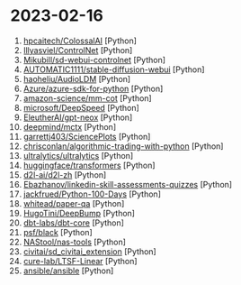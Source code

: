 # 2023-02-16

1. [hpcaitech/ColossalAI](https://github.com/hpcaitech/ColossalAI "Making big AI models cheaper, easier, and more scalable") [Python]
2. [lllyasviel/ControlNet](https://github.com/lllyasviel/ControlNet "Let us control diffusion models") [Python]
3. [Mikubill/sd-webui-controlnet](https://github.com/Mikubill/sd-webui-controlnet "WebUI extension for ControlNet") [Python]
4. [AUTOMATIC1111/stable-diffusion-webui](https://github.com/AUTOMATIC1111/stable-diffusion-webui "Stable Diffusion web UI") [Python]
5. [haoheliu/AudioLDM](https://github.com/haoheliu/AudioLDM "AudioLDM: Generate speech, sound effects, music and beyond, with text.") [Python]
6. [Azure/azure-sdk-for-python](https://github.com/Azure/azure-sdk-for-python "This repository is for active development of the Azure SDK for Python. For consumers of the SDK we recommend visiting our public developer docs at https://docs.microsoft.com/python/azure/ or our versioned developer docs at https://azure.github.io/azure-sdk-for-python.") [Python]
7. [amazon-science/mm-cot](https://github.com/amazon-science/mm-cot "Official implementation for Multimodal Chain-of-Thought Reasoning in Language Models (stay tuned and more will be updated)") [Python]
8. [microsoft/DeepSpeed](https://github.com/microsoft/DeepSpeed "DeepSpeed is a deep learning optimization library that makes distributed training and inference easy, efficient, and effective.") [Python]
9. [EleutherAI/gpt-neox](https://github.com/EleutherAI/gpt-neox "An implementation of model parallel autoregressive transformers on GPUs, based on the DeepSpeed library.") [Python]
10. [deepmind/mctx](https://github.com/deepmind/mctx "Monte Carlo tree search in JAX") [Python]
11. [garrettj403/SciencePlots](https://github.com/garrettj403/SciencePlots "Matplotlib styles for scientific plotting") [Python]
12. [chrisconlan/algorithmic-trading-with-python](https://github.com/chrisconlan/algorithmic-trading-with-python "Source code for Algorithmic Trading with Python (2020) by Chris Conlan") [Python]
13. [ultralytics/ultralytics](https://github.com/ultralytics/ultralytics "YOLOv8 🚀 in PyTorch > ONNX > CoreML > TFLite") [Python]
14. [huggingface/transformers](https://github.com/huggingface/transformers "🤗 Transformers: State-of-the-art Machine Learning for Pytorch, TensorFlow, and JAX.") [Python]
15. [d2l-ai/d2l-zh](https://github.com/d2l-ai/d2l-zh "《动手学深度学习》：面向中文读者、能运行、可讨论。中英文版被60多个国家的400多所大学用于教学。") [Python]
16. [Ebazhanov/linkedin-skill-assessments-quizzes](https://github.com/Ebazhanov/linkedin-skill-assessments-quizzes "Full reference of LinkedIn answers 2023 for skill assessments (aws-lambda, rest-api, javascript, react, git, html, jquery, mongodb, java, Go, python, machine-learning, power-point) linkedin excel test lösungen, linkedin machine learning test LinkedIn test questions and answers") [Python]
17. [jackfrued/Python-100-Days](https://github.com/jackfrued/Python-100-Days "Python - 100天从新手到大师") [Python]
18. [whitead/paper-qa](https://github.com/whitead/paper-qa "LLM Chain for answering questions from documents with citations") [Python]
19. [HugoTini/DeepBump](https://github.com/HugoTini/DeepBump "Normal & height maps generation from single pictures") [Python]
20. [dbt-labs/dbt-core](https://github.com/dbt-labs/dbt-core "dbt enables data analysts and engineers to transform their data using the same practices that software engineers use to build applications.") [Python]
21. [psf/black](https://github.com/psf/black "The uncompromising Python code formatter") [Python]
22. [NAStool/nas-tools](https://github.com/NAStool/nas-tools "NAS媒体库管理工具") [Python]
23. [civitai/sd_civitai_extension](https://github.com/civitai/sd_civitai_extension "All of the Civitai models inside Automatic 1111 Stable Diffusion Web UI") [Python]
24. [cure-lab/LTSF-Linear](https://github.com/cure-lab/LTSF-Linear "This is the official implementation for AAAI-23 Oral paper Are Transformers Effective for Time Series Forecasting?") [Python]
25. [ansible/ansible](https://github.com/ansible/ansible "Ansible is a radically simple IT automation platform that makes your applications and systems easier to deploy and maintain. Automate everything from code deployment to network configuration to cloud management, in a language that approaches plain English, using SSH, with no agents to install on remote systems. https://docs.ansible.com.") [Python]

